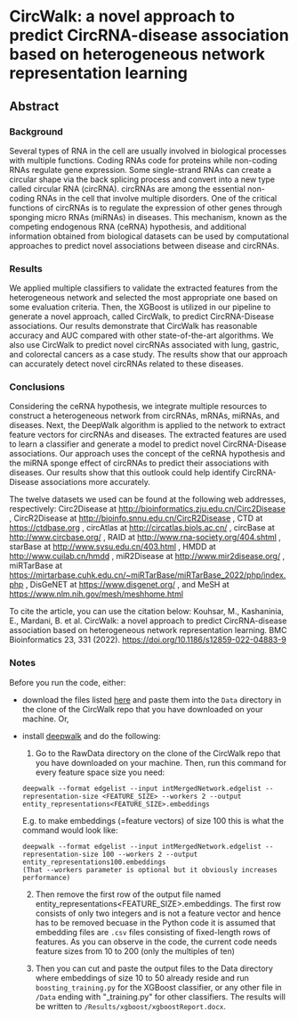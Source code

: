 # CircWalk: a novel approach to predict CircRNA-disease association based on heterogeneous network representation learning #

## Abstract ##

### Background ###
Several types of RNA in the cell are usually involved in biological processes with multiple functions. Coding RNAs code for proteins while non-coding RNAs regulate gene expression. Some single-strand RNAs can create a circular shape via the back splicing process and convert into a new type called circular RNA (circRNA). circRNAs are among the essential non-coding RNAs in the cell that involve multiple disorders. One of the critical functions of circRNAs is to regulate the expression of other genes through sponging micro RNAs (miRNAs) in diseases. This mechanism, known as the competing endogenous RNA (ceRNA) hypothesis, and additional information obtained from biological datasets can be used by computational approaches to predict novel associations between disease and circRNAs.

### Results ###
We applied multiple classifiers to validate the extracted features from the heterogeneous network and selected the most appropriate one based on some evaluation criteria. Then, the XGBoost is utilized in our pipeline to generate a novel approach, called CircWalk, to predict CircRNA-Disease associations. Our results demonstrate that CircWalk has reasonable accuracy and AUC compared with other state-of-the-art algorithms. We also use CircWalk to predict novel circRNAs associated with lung, gastric, and colorectal cancers as a case study. The results show that our approach can accurately detect novel circRNAs related to these diseases.

### Conclusions ###
Considering the ceRNA hypothesis, we integrate multiple resources to construct a heterogeneous network from circRNAs, mRNAs, miRNAs, and diseases. Next, the DeepWalk algorithm is applied to the network to extract feature vectors for circRNAs and diseases. The extracted features are used to learn a classifier and generate a model to predict novel CircRNA-Disease associations. Our approach uses the concept of the ceRNA hypothesis and the miRNA sponge effect of circRNAs to predict their associations with diseases. Our results show that this outlook could help identify CircRNA-Disease associations more accurately.

The twelve datasets we used can be found at the following web addresses, respectively: Circ2Disease at http://bioinformatics.zju.edu.cn/Circ2Disease , CircR2Disease at http://bioinfo.snnu.edu.cn/CircR2Disease , CTD at https://ctdbase.org , circAtlas at http://circatlas.biols.ac.cn/ , circBase at http://www.circbase.org/ ,  RAID at http://www.rna-society.org/404.shtml , starBase at http://www.sysu.edu.cn/403.html , HMDD at http://www.cuilab.cn/hmdd , miR2Disease at http://www.mir2disease.org/ , miRTarBase at https://mirtarbase.cuhk.edu.cn/~miRTarBase/miRTarBase_2022/php/index.php , DisGeNET at https://www.disgenet.org/ , and MeSH at https://www.nlm.nih.gov/mesh/meshhome.html

To cite the article, you can use the citation below:
Kouhsar, M., Kashaninia, E., Mardani, B. et al. CircWalk: a novel approach to predict CircRNA-disease association based on heterogeneous network representation learning. BMC Bioinformatics 23, 331 (2022). https://doi.org/10.1186/s12859-022-04883-9


### Notes ###
Before you run the code, either:
  - download the files listed [here](https://www.dropbox.com/scl/fo/tcodexrgvnx81ext0x8uf/h?dl=0&rlkey=f0l9hlzyhg2cy8sfwzgnkde2s) and paste them into the `Data` directory in the clone of the CircWalk repo that you have downloaded on your machine.
Or,
  - install [deepwalk]() and do the following:
    1. Go to the RawData directory on the clone of the CircWalk repo that you have downloaded on your machine. Then, run this command for every feature space size you need:

    ``` 
    deepwalk --format edgelist --input intMergedNetwork.edgelist --representation-size <FEATURE_SIZE> --workers 2 --output entity_representations<FEATURE_SIZE>.embeddings 
    ```

    E.g. to make embeddings (=feature vectors) of size 100 this is what the command would look like:

    ``` 
    deepwalk --format edgelist --input intMergedNetwork.edgelist --representation-size 100 --workers 2 --output entity_representations100.embeddings
    (That --workers parameter is optional but it obviously increases performance) 
    ```

    2. Then remove the first row of the output file named entity_representations<FEATURE_SIZE>.embeddings. The first row consists of only two integers and is not a feature vector and hence has to be removed becuase in the Python code it is assumed that embedding files are `.csv` files consisting of fixed-length rows of features.
    As you can observe in the code, the current code needs feature sizes from 10 to 200 (only the multiples of ten)

    3. Then you can cut and paste the output files to the Data directory where embeddings of size 10 to 50 already reside and run `boosting_training.py` for the XGBoost classifier, or any other file in `/Data` ending with "_training.py" for other classifiers. The results will be written to `/Results/xgboost/xgboostReport.docx`.
